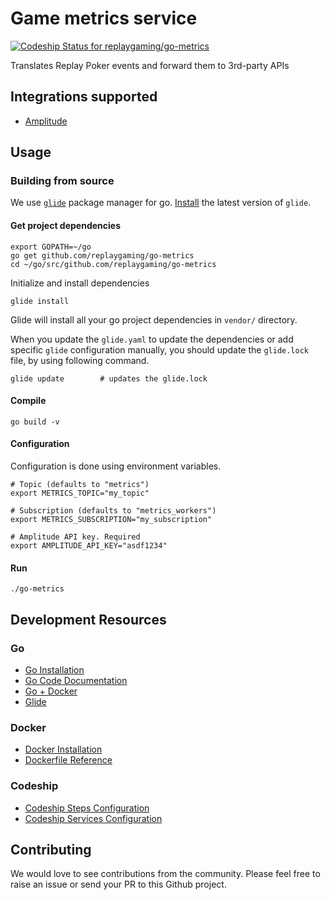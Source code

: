 # Game metrics service

[ ![Codeship Status for replaygaming/go-metrics](https://codeship.com/projects/2d93ed00-10a6-0134-1a45-32602de4173e/status?branch=kubernetes/master)](https://codeship.com/projects/157065)

Translates Replay Poker events and forward them to 3rd-party APIs

## Integrations supported

- [Amplitude](http://www.amplitude.com)

## Usage

### Building from source

We use [`glide`](http://glide.sh/) package manager for go. [Install](https://glide.readthedocs.io/en/latest/) the latest version of `glide`.

####  Get project dependencies

    export GOPATH=~/go
    go get github.com/replaygaming/go-metrics
    cd ~/go/src/github.com/replaygaming/go-metrics

Initialize and install dependencies

    glide install

Glide will install all your go project dependencies in `vendor/` directory.

When you update the `glide.yaml` to update the dependencies or add specific `glide` configuration manually, you should update the `glide.lock` file, by using following command.

    glide update        # updates the glide.lock


#### Compile

    go build -v

#### Configuration

Configuration is done using environment variables.

    # Topic (defaults to "metrics")
    export METRICS_TOPIC="my_topic"

    # Subscription (defaults to "metrics_workers")
    export METRICS_SUBSCRIPTION="my_subscription"

    # Amplitude API key. Required
    export AMPLITUDE_API_KEY="asdf1234"

#### Run


    ./go-metrics

## Development Resources

### Go

- [Go Installation](https://golang.org/doc/install)
- [Go Code Documentation](https://golang.org/doc/code.html)
- [Go + Docker](https://blog.golang.org/docker)
- [Glide](http://glide.sh)

### Docker

- [Docker Installation](https://docs.docker.com/engine/installation/)
- [Dockerfile Reference](https://docs.docker.com/engine/reference/builder/)

### Codeship

- [Codeship Steps Configuration](https://codeship.com/documentation/docker/steps/)
- [Codeship Services Configuration](https://codeship.com/documentation/docker/services/)

## Contributing

We would love to see contributions from the community. Please feel free to raise an issue or send your PR to this Github project.
